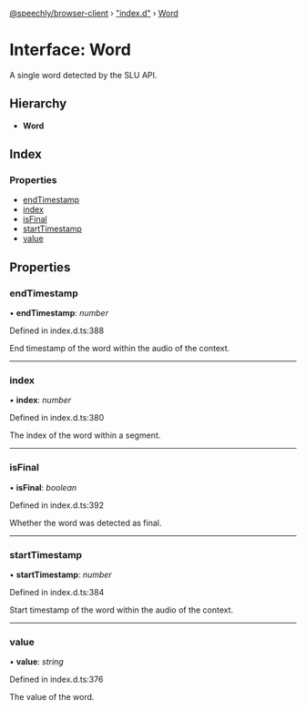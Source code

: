 [@speechly/browser-client](../README.md) › ["index.d"](../modules/_index_d_.md) › [Word](_index_d_.word.md)

# Interface: Word

A single word detected by the SLU API.

## Hierarchy

* **Word**

## Index

### Properties

* [endTimestamp](_index_d_.word.md#endtimestamp)
* [index](_index_d_.word.md#index)
* [isFinal](_index_d_.word.md#isfinal)
* [startTimestamp](_index_d_.word.md#starttimestamp)
* [value](_index_d_.word.md#value)

## Properties

###  endTimestamp

• **endTimestamp**: *number*

Defined in index.d.ts:388

End timestamp of the word within the audio of the context.

___

###  index

• **index**: *number*

Defined in index.d.ts:380

The index of the word within a segment.

___

###  isFinal

• **isFinal**: *boolean*

Defined in index.d.ts:392

Whether the word was detected as final.

___

###  startTimestamp

• **startTimestamp**: *number*

Defined in index.d.ts:384

Start timestamp of the word within the audio of the context.

___

###  value

• **value**: *string*

Defined in index.d.ts:376

The value of the word.
